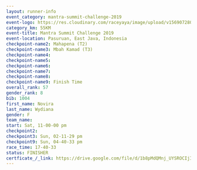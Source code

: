 ```yaml
---
layout: runner-info 
event_category: mantra-summit-challenge-2019 
event-logo: https://res.cloudinary.com/raceyaya/image/upload/v1569072809/logo/mantra-image_segrbx.jpg
category_km: 55KM 
event-title: Mantra Summit Challenge 2019 
event-location: Pasuruan, East Java, Indonesia 
checkpoint-name2: Mahapena (T2) 
checkpoint-name3: Mbah Kamad (T3) 
checkpoint-name4: 
checkpoint-name5: 
checkpoint-name6: 
checkpoint-name7: 
checkpoint-name8: 
checkpoint-name9: Finish Time
overall_rank: 57
gender_rank: 8
bib: 1004
first_name: Novira
last_name: Wydiana
gender: F
team_name: 
start: Sat, 11-00-00 pm
checkpoint2: 
checkpoint3: Sun, 02-11-29 pm
checkpoint9: Sun, 04-40-33 pm
race_time: 17-40-33
status: FINISHER
certficate_/_link: https://drive.google.com/file/d/1b8pMdQMnj_UYSROCIjI1IZnUIIJW6YBb/view?usp=sharing
---
```

